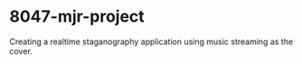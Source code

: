 # 8047-mjr-project
Creating a realtime staganography application using music streaming as the cover.

